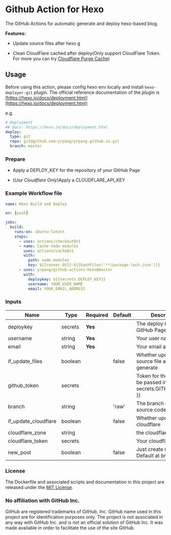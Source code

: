 # Github Action for Hexo

The GitHub Actions for automatic generate and deploy hexo-based blog.

**Features:**

- Update source files after hexo g

- Clean CloudFlare cached after deploy(Only support CloudFlare Token. For more you can try [Cloudflare Purge Cache](https://github.com/marketplace/actions/cloudflare-purge-cache))

## Usage

Before using this action, please config hexo env locally and install `hexo-deployer-git` plugin.
The official reference documentation of the plugin is [https://hexo.io/docs/deployment.html](https://hexo.io/docs/deployment.html)

e.g.

```yml
# Deployment
## Docs: https://hexo.io/docs/deployment.html
deploy:
  type: git
  repo: git@github.com:yrpang/yrpang.github.io.git
  branch: master
```

### Prepare

- Apply a DEPLOY_KEY for the repository of your GitHub Page

- (*Use Cloudflare Only*)Apply a CLOUDFLARE_API_KEY

### Example Workflow file

```yml
name: Hexo Build and Deploy

on: [push]

jobs:
  build:
    runs-on: ubuntu-latest
    steps:
      - uses: actions/checkout@v1
      - name: Cache node modules
        uses: actions/cache@v1
        with:
          path: node_modules
          key: ${{runner.OS}}-${{hashFiles('**/package-lock.json')}}
      - uses: yrpang/github-actions-hexo@master
        with:
          deploykey: ${{secrets.DEPLOY_KEY}}
          username: YOUR_USER_NAME
          email: YOUR_EMAIL_ADDRESS
```

### Inputs

| Name                 | Type    | Required | Default  | Description                                                             |
|----------------------|---------|----------|----------|-------------------------------------------------------------------------|
| deploykey            | secrets | **Yes**  |          | The deploy key of your GitHub Page repository                           |
| username             | string  | **Yes**  |          | Your user name                                                          |
| email                | string  | **Yes**  |          | Your email address                                                      |
| if_update_files      | boolean |          | false    | Whether update the source file after generate                           |
| github_token         | secrets |          |          | Token for the repo. Can be passed in using $\{{ secrets.GITHUB_TOKEN }} |
| branch               | string  |          | 'raw'    | The branch of the blog source code                                      |
| if_update_cloudflare | boolean |          | false    | Whether update cloudflare                                               |
| cloudflare_zone      | string  |          |          | the cloudflare zone                                                     |
| cloudflare_token     | secrets |          |          | Your cloudflare token                                                   |
| new_post             | boolean |          | false    | Just create new post. Default at branch 'raw'                           |
### License

The Dockerfile and associated scripts and documentation in this project are released under the [MIT License](https://github.com/yrpang/github-actions-hexo/blob/master/LICENSE).

### No affiliation with GitHub Inc.

GitHub are registered trademarks of GitHub, Inc. GitHub name used in this project are for identification purposes only. The project is not associated in any way with GitHub Inc. and is not an official solution of GitHub Inc. It was made available in order to facilitate the use of the site GitHub.
